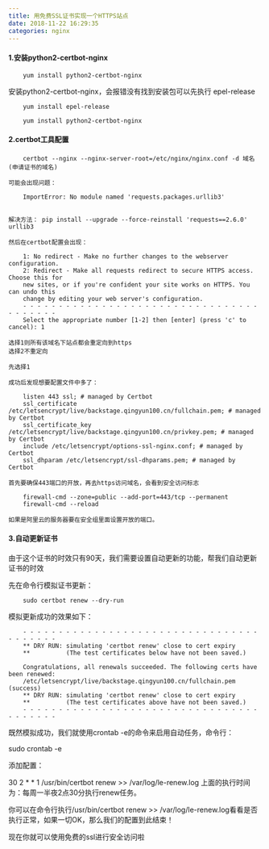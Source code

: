 ```yaml
---
title: 用免费SSL证书实现一个HTTPS站点
date: 2018-11-22 16:29:35
categories: nginx
---
```


#### 1.安装python2-certbot-nginx

        yum install python2-certbot-nginx
   
安装python2-certbot-nginx，会报错没有找到安装包可以先执行 epel-release

        yum install epel-release

        yum install python2-certbot-nginx


#### 2.certbot工具配置 

        certbot --nginx --nginx-server-root=/etc/nginx/nginx.conf -d 域名 (申请证书的域名)

    可能会出现问题：

        ImportError: No module named 'requests.packages.urllib3'


    解决方法： pip install --upgrade --force-reinstall 'requests==2.6.0' urllib3

    然后在certbot配置会出现：

        1: No redirect - Make no further changes to the webserver configuration.
        2: Redirect - Make all requests redirect to secure HTTPS access. Choose this for
        new sites, or if you're confident your site works on HTTPS. You can undo this
        change by editing your web server's configuration.
        - - - - - - - - - - - - - - - - - - - - - - - - - - - - - - - - - - - - - - - -
        Select the appropriate number [1-2] then [enter] (press 'c' to cancel): 1

    选择1则所有该域名下站点都会重定向到https
    选择2不重定向

    先选择1

    成功后发现想要配置文件中多了：

        listen 443 ssl; # managed by Certbot
        ssl_certificate /etc/letsencrypt/live/backstage.qingyun100.cn/fullchain.pem; # managed by Certbot
        ssl_certificate_key /etc/letsencrypt/live/backstage.qingyun100.cn/privkey.pem; # managed by Certbot
        include /etc/letsencrypt/options-ssl-nginx.conf; # managed by Certbot
        ssl_dhparam /etc/letsencrypt/ssl-dhparams.pem; # managed by Certbot

    首先要确保443端口的开放，再去https访问域名，会看到安全访问标志

        firewall-cmd --zone=public --add-port=443/tcp --permanent
        firewall-cmd --reload

    如果是阿里云的服务器要在安全组里面设置开放的端口。

#### 3.自动更新证书    

由于这个证书的时效只有90天，我们需要设置自动更新的功能，帮我们自动更新证书的时效


先在命令行模拟证书更新：

        sudo certbot renew --dry-run

模拟更新成功的效果如下：

        - - - - - - - - - - - - - - - - - - - - - - - - - - - - - - - - - - - - - - - -
        ** DRY RUN: simulating 'certbot renew' close to cert expiry
        **          (The test certificates below have not been saved.)

        Congratulations, all renewals succeeded. The following certs have been renewed:
        /etc/letsencrypt/live/backstage.qingyun100.cn/fullchain.pem (success)
        ** DRY RUN: simulating 'certbot renew' close to cert expiry
        **          (The test certificates above have not been saved.)
        - - - - - - - - - - - - - - - - - - - - - - - - - - - - - - - - - - - - - - - -

既然模拟成功，我们就使用crontab -e的命令来启用自动任务，命令行：

sudo crontab -e

添加配置：

30 2 * * 1 /usr/bin/certbot renew >> /var/log/le-renew.log
上面的执行时间为：每周一半夜2点30分执行renew任务。

你可以在命令行执行/usr/bin/certbot renew >> /var/log/le-renew.log看看是否执行正常，如果一切OK，那么我们的配置到此结束！

现在你就可以使用免费的ssl进行安全访问啦